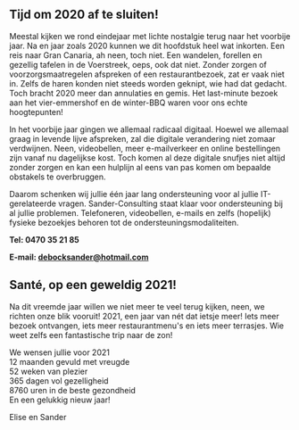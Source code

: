 ## Tijd om 2020 af te sluiten!
Meestal kijken we rond eindejaar met lichte nostalgie terug naar het voorbije jaar.
Na en jaar zoals 2020 kunnen we dit hoofdstuk heel wat inkorten.
Een reis naar Gran Canaria, ah neen, toch niet.
Een wandelen, forellen en gezellig tafelen in de Voerstreek, oeps, ook dat niet.
Zonder zorgen of voorzorgsmaatregelen afspreken of een restaurantbezoek, zat er vaak niet in.
Zelfs de haren konden niet steeds worden geknipt, wie had dat gedacht.
Toch bracht 2020 meer dan annulaties en gemis.
Het last-minute bezoek aan het vier-emmershof en de winter-BBQ waren voor ons echte hoogtepunten!

In het voorbije jaar gingen we allemaal radicaal digitaal. 
Hoewel we allemaal graag in levende lijve afspreken, zal die digitale verandering niet zomaar verdwijnen.
Neen, videobellen, meer e-mailverkeer en online bestellingen zijn vanaf nu dagelijkse kost.
Toch komen al deze digitale snufjes niet altijd zonder zorgen en kan een hulplijn al eens van pas komen om bepaalde obstakels te overbruggen.

Daarom schenken wij jullie één jaar lang ondersteuning voor al jullie IT-gerelateerde vragen.
Sander-Consulting staat klaar voor ondersteuning bij al jullie problemen.
Telefoneren, videobellen, e-mails en zelfs (hopelijk) fysieke bezoekjes behoren tot de ondersteuningsmodaliteiten.

**Tel: 0470 35 21 85**

**E-mail: debocksander@hotmail.com**

## Santé, op een geweldig 2021!

Na dit vreemde jaar willen we niet meer te veel terug kijken, neen, we richten onze blik vooruit!
2021, een jaar van nét dat ietsje meer!
Iets meer bezoek ontvangen, iets meer restaurantmenu's en iets meer terrasjes.
Wie weet zelfs een fantastische trip naar de zon!

We wensen jullie voor 2021  
12 maanden gevuld met vreugde  
52 weken van plezier  
365 dagen vol gezelligheid  
8760 uren in de beste gezondheid  
En een gelukkig nieuw jaar!

Elise en Sander
